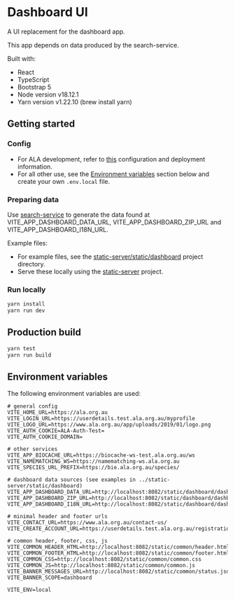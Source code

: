 # Dashboard UI

A UI replacement for the dashboard app. 

This app depends on data produced by the search-service.

Built with:
- React
- TypeScript
- Bootstrap 5
- Node version v18.12.1
- Yarn version v1.22.10 (brew install yarn)

## Getting started

### Config
- For ALA development, refer to [this](https://github.com/AtlasOfLivingAustralia/ansible-inventories/tree/master/atlas-index/local/dashboard-ui) configuration and deployment information.
- For all other use, see the [Environment variables](#environment-variables) section below and create your own `.env.local` file.

### Preparing data

Use [search-service](../search-service) to generate the data found at VITE_APP_DASHBOARD_DATA_URL, VITE_APP_DASHBOARD_ZIP_URL and VITE_APP_DASHBOARD_I18N_URL.

Example files:
- For example files, see the [static-server/static/dashboard](../static-server/static/dashboard) project directory.
- Serve these locally using the [static-server](../static-server) project.

### Run locally
```bash
yarn install
yarn run dev
```

## Production build

```bash
yarn test
yarn run build
```

## Environment variables

The following environment variables are used:

```properties
# general config
VITE_HOME_URL=https://ala.org.au
VITE_LOGIN_URL=https://userdetails.test.ala.org.au/myprofile
VITE_LOGO_URL=https://www.ala.org.au/app/uploads/2019/01/logo.png
VITE_AUTH_COOKIE=ALA-Auth-Test=
VITE_AUTH_COOKIE_DOMAIN=

# other services
VITE_APP_BIOCACHE_URL=https://biocache-ws-test.ala.org.au/ws
VITE_NAMEMATCHING_WS=https://namematching-ws.ala.org.au
VITE_SPECIES_URL_PREFIX=https://bie.ala.org.au/species/

# dashboard data sources (see examples in ../static-server/static/dashboard)
VITE_APP_DASHBOARD_DATA_URL=http://localhost:8082/static/dashboard/dashboard.json
VITE_APP_DASHBOARD_ZIP_URL=http://localhost:8082/static/dashboard/dashboard.zip
VITE_APP_DASHBOARD_I18N_URL=http://localhost:8082/static/dashboard/dashboardI18n.json

# minimal header and footer urls
VITE_CONTACT_URL=https://www.ala.org.au/contact-us/
VITE_CREATE_ACCOUNT_URL=https://userdetails.test.ala.org.au/registration/createAccount

# common header, footer, css, js
VITE_COMMON_HEADER_HTML=http://localhost:8082/static/common/header.html
VITE_COMMON_FOOTER_HTML=http://localhost:8082/static/common/footer.html
VITE_COMMON_CSS=http://localhost:8082/static/common/common.css
VITE_COMMON_JS=http://localhost:8082/static/common/common.js
VITE_BANNER_MESSAGES_URL=http://localhost:8082/static/common/status.json
VITE_BANNER_SCOPE=dashboard

VITE_ENV=local
```

